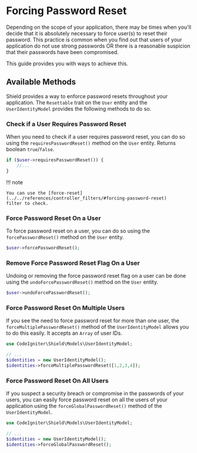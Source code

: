 # Forcing Password Reset

Depending on the scope of your application, there may be times when you'll decide
that it is absolutely necessary to force user(s) to reset their password. This
practice is common when you find out that users of your application do not use
strong passwords OR there is a reasonable suspicion that their passwords have been
compromised.

This guide provides you with ways to achieve this.

## Available Methods

Shield provides a way to enforce password resets throughout your application. The `Resettable` trait on the `User` entity and the `UserIdentityModel` provides the following methods to do so.

### Check if a User Requires Password Reset

When you need to check if a user requires password reset, you can do so using the `requiresPasswordReset()` method on the `User` entity. Returns boolean `true`/`false`.

```php
if ($user->requiresPasswordReset()) {
    //...
}
```

!!! note

    You can use the [force-reset](../../references/controller_filters/#forcing-password-reset)
    filter to check.

### Force Password Reset On a User

To force password reset on a user, you can do so using the `forcePasswordReset()` method on the `User` entity.

```php
$user->forcePasswordReset();
```

### Remove Force Password Reset Flag On a User

Undoing or removing the force password reset flag on a user can be done using the `undoForcePasswordReset()` method on the `User` entity.

```php
$user->undoForcePasswordReset();
```

### Force Password Reset On Multiple Users

If you see the need to force password reset for more than one user, the `forceMultiplePasswordReset()` method of the `UserIdentityModel` allows you to do this easily. It accepts an `Array` of user IDs.

```php
use CodeIgniter\Shield\Models\UserIdentityModel;

// ...
$identities = new UserIdentityModel();
$identities->forceMultiplePasswordReset([1,2,3,4]);
```

### Force Password Reset On All Users

If you suspect a security breach or compromise in the passwords of your users, you can easily force password reset on all the users of your application using the `forceGlobalPasswordReset()` method of the `UserIdentityModel`.

```php
use CodeIgniter\Shield\Models\UserIdentityModel;

// ...
$identities = new UserIdentityModel();
$identities->forceGlobalPasswordReset();
```
